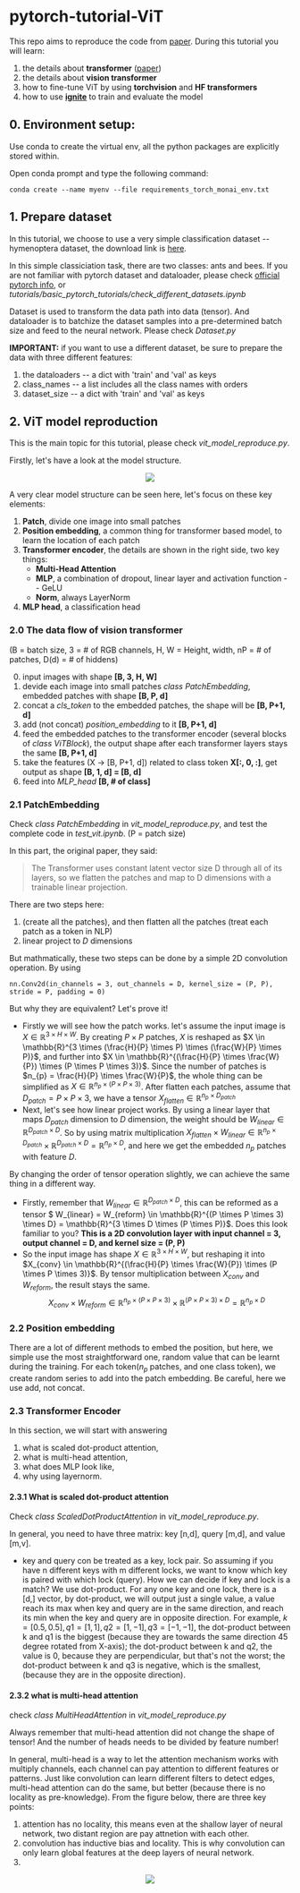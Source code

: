 # pytorch-tutorial-ViT

This repo aims to reproduce the code from [paper](https://arxiv.org/abs/2010.11929). During this tutorial you will learn:
1. the details about **transformer** ([paper](https://arxiv.org/abs/1706.03762))
2. the details about **vision transformer**
3. how to fine-tune ViT by using **torchvision** and **HF transformers**   
4. how to use [**ignite**](https://pytorch-ignite.ai/) to train and evaluate the model


## 0. Environment setup:

Use conda to create the virtual env, all the python packages are explicitly stored within.

Open conda prompt and type the following command:
```
conda create --name myenv --file requirements_torch_monai_env.txt
```

## 1. Prepare dataset
In this tutorial, we choose to use a very simple classification dataset -- hymenoptera dataset, the download link is [here](https://download.pytorch.org/tutorial/hymenoptera_data.zip).

In this simple classiciation task, there are two classes: ants and bees. If you are not familiar with pytorch dataset and dataloader, please check [official pytorch info](https://pytorch.org/tutorials/beginner/basics/data_tutorial.html), or *tutorials/basic_pytorch_tutorials/check_different_datasets.ipynb*

Dataset is used to transform the data path into data (tensor). And dataloader is to batchize the dataset samples into a pre-determined batch size and feed to the neural network. Please check *Dataset.py*

**IMPORTANT:** if you want to use a different dataset, be sure to prepare the data with three different features:
1. the dataloaders -- a dict with 'train' and 'val' as keys
2. class_names -- a list includes all the class names with orders
3. dataset_size -- a dict with 'train' and 'val' as keys

## 2. ViT model reproduction
This is the main topic for this tutorial, please check *vit_model_reproduce.py*.

Firstly, let's have a look at the model structure.

<p align="center">
<img src="./img/ViT_model_structure.png">
</p>

A very clear model structure can be seen here, let's focus on these key elements:
1. **Patch**, divide one image into small patches
2. **Position embedding**, a common thing for transformer based model, to learn the location of each patch
3. **Transformer encoder**, the details are shown in the right side, two key things:
    * **Multi-Head Attention**
    * **MLP**, a combination of dropout, linear layer and activation function -- GeLU
    * **Norm**, always LayerNorm
4. **MLP head**, a classification head

### 2.0 The data flow of vision transformer  
(B = batch size, 3 = # of RGB channels, H, W = Height, width, nP = # of patches, D(d) = # of hiddens)

0. input images with shape **[B, 3, H, W]**
1. devide each image into small patches *class PatchEmbedding*, embedded patches with shape **[B, P, d]**
2. concat a *cls_token* to the embedded patches, the shape will be **[B, P+1, d]**
3. add (not concat) *position_embedding* to it **[B, P+1, d]**
4. feed the embedded patches to the transformer encoder (several blocks of *class ViTBlock*), the output shape after each transformer layers stays the same **[B, P+1, d]**
5. take the features (X -> [B, P+1, d]) related to class token **X[:, 0, :]**, get output as shape **[B, 1, d] = [B, d]**
6. feed into *MLP_head* **[B, # of class]**

### 2.1 PatchEmbedding
Check *class PatchEmbedding* in *vit_model_reproduce.py*, and test the complete code in *test_vit.ipynb*. (P = patch size)

In this part, the original paper, they said:
>The Transformer uses constant latent vector size D through all of its layers, so we
flatten the patches and map to D dimensions with a trainable linear projection.

There are two steps here:
1. (create all the patches), and then flatten all the patches (treat each patch as a token in NLP)
2. linear project to $D$ dimensions

But mathmatically, these two steps can be done by a simple 2D convolution operation. By using 
~~~
nn.Conv2d(in_channels = 3, out_channels = D, kernel_size = (P, P), stride = P, padding = 0)
~~~
But why they are equivalent? Let's prove it!
* Firstly we will see how the patch works. let's assume the input image is $X \in \mathbb{R}^{3 \times H \times W}$. By creating $P \times P$ patches, $X$ is reshaped as $X \in \mathbb{R}^{3 \times (\frac{H}{P} \times P) \times (\frac{W}{P} \times P)}$, and further into $X \in \mathbb{R}^{(\frac{H}{P} \times \frac{W}{P}) \times (P \times P \times 3)}$. Since the number of patches is $n_{p} = \frac{H}{P} \times \frac{W}{P}$, the whole thing can be simplified as $X \in \mathbb{R}^{n_{p} \times (P \times P \times 3)}$. After flatten each patches, assume that $D_{patch} = P \times P \times 3$, we have a tensor $X_{flatten} \in \mathbb{R}^{n_{p} \times D_{patch}}$
* Next, let's see how linear project works. By using a linear layer that maps $D_{patch}$ dimension to $D$ dimension, the weight should be $W_{linear} \in \mathbb{R}^{D_{patch} \times D}$. So by using matrix multiplication $X_{flatten} \times W_{linear} \in \mathbb{R}^{n_{p} \times D_{patch}} \times \mathbb{R}^{D_{patch} \times D} = \mathbb{R}^{n_{p} \times D}$, and here we get the embedded $n_{p}$ patches with feature $D$. 

By changing the order of tensor operation slightly, we can achieve the same thing in a different way. 
* Firstly, remember that $W_{linear} \in  \mathbb{R}^{D_{patch} \times D}$, this can be reformed as a tensor $ W_{linear} = W_{reform} \in \mathbb{R}^{(P \times P \times 3) \times D} = \mathbb{R}^{3 \times D \times (P \times P)}$. Does this look familiar to you? **This is a 2D convolution layer with input channel = 3, output channel = D, and kernel size = (P, P)** 
* So the input image has shape $X \in \mathbb{R}^{3 \times H \times W}$, but reshaping it into $X_{conv} \in \mathbb{R}^{(\frac{H}{P} \times \frac{W}{P}) \times (P \times P \times 3)}$. By tensor multiplication between $X_{conv}$ and $W_{reform}$, the result stays the same.
$$X_{conv} \times W_{reform} \in  \mathbb{R}^{n_p \times (P \times P \times 3)} \times \mathbb{R}^{(P \times P \times 3) \times D} = \mathbb{R}^{n_p \times D}$$

### 2.2 Position embedding
There are a lot of different methods to embed the position, but here, we simple use the most straightforward one, random value that can be learnt during the training. For each token($n_p$ patches, and one class token), we create random series to add into the patch embedding. Be careful, here we use add, not concat.

### 2.3 Transformer Encoder
In this section, we will start with answering 
1. what is scaled dot-product attention, 
2. what is multi-head attention,
3. what does MLP look like,
4. why using layernorm.

#### 2.3.1 What is scaled dot-product attention
Check *class ScaledDotProductAttention* in *vit_model_reproduce.py*. 

In general, you need to have three matrix: key [n,d], query [m,d], and value [m,v]. 

* key and query con be treated as a key, lock pair. So assuming if you have n different keys with m different locks, we want to know which key is paired with which lock (query). How we can decide if key and lock is a match? We use dot-product. For any one key and one lock, there is a [d,] vector, by dot-product, we will output just a single value, a value reach its max when key and query are in the same direction, and reach its min when the key and query are in opposite direction. For example, $k = [0.5, 0.5], q1 = [1, 1], q2 = [1,-1], q3 = [-1,-1]$, the dot-product between k and q1 is the biggest (because they are towards the same direction 45 degree rotated from X-axis); the dot-product between k and q2, the value is 0, because they are perpendicular, but that's not the worst; the dot-product between k and q3 is negative, which is the smallest, (because they are in the opposite direction).

#### 2.3.2 what is multi-head attention
check *class MultiHeadAttention* in *vit_model_reproduce.py*

Always remember that multi-head attention did not change the shape of tensor! And the number of heads needs to be divided by feature number! 

In general, multi-head is a way to let the attention mechanism works with multiply channels, each channel can pay attention to different features or patterns. Just like convolution can learn different filters to detect edges, multi-head attention can do the same, but better (because there is no locality as pre-knowledge). From the figure below, there are three key points:
1. attention has no locality, this means even at the shallow layer of neural network, two distant region are pay attnetion with each other.
2. convolution has inductive bias and locality. This is why convolution can only learn global features at the deep layers of neural network.
3. 

<p align="center">
<img src="./img/multihead_attention.png">
</p>
